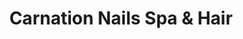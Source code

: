 ---
title: "Carnation Nails Spa & Hair"
url: /toronto/carnation-nails-spa-und-hair/
shop: Friseur
---